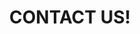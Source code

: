 ---
title: CONTACT US!
lang: en
# Set the display order for this section
order: 8
# Specify the layout for this section
include: sections/contact.html
image: path/to/img

# Form labels
fullname: Fullname
phone: Phone Number
email: Email
company: Company Name
message: Message
send: SEND

# Addresses
addresses:
    - link:
      office: 09
      building: 20-65
      zone: El Doral
      city: Miami
      country: USA
      zipcode: 331145
    - link: https://goo.gl/maps/WRLJfKLENkK2
      office: Office 11
      building: 20-65
      zone: Los Cedritos
      city: Bogota
      country: Colombia
      zipcode: 1080
    - link: https://goo.gl/maps/WRLJfKLENkK2
      office: Office 09
      building: Qta. 20-65
      zone: Bello Monte
      city: Caracas
      country: Venezuela
      zipcode: 1080

contact-phones:
    - label: +1 (707) 500 1015
      phone-number: +17075001015
    - label: +58 (212) 754 1143
      phone-number: +582127541143

contact-mail: hola@turpialdev.com
contact-mail-subject: Hello%20Turpial%20Dev

---